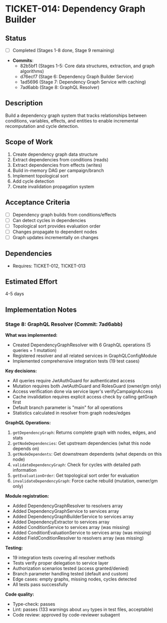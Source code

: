 # TICKET-014: Dependency Graph Builder

## Status

- [ ] Completed (Stages 1-8 done, Stage 9 remaining)
- **Commits**:
  - 82b5bf1 (Stages 1-5: Core data structures, extraction, and graph algorithms)
  - d76ecf7 (Stage 6: Dependency Graph Builder Service)
  - 1ad5696 (Stage 7: Dependency Graph Service with caching)
  - 7ad6abb (Stage 8: GraphQL Resolver)

## Description

Build a dependency graph system that tracks relationships between conditions, variables, effects, and entities to enable incremental recomputation and cycle detection.

## Scope of Work

1. Create dependency graph data structure
2. Extract dependencies from conditions (reads)
3. Extract dependencies from effects (writes)
4. Build in-memory DAG per campaign/branch
5. Implement topological sort
6. Add cycle detection
7. Create invalidation propagation system

## Acceptance Criteria

- [ ] Dependency graph builds from conditions/effects
- [ ] Can detect cycles in dependencies
- [ ] Topological sort provides evaluation order
- [ ] Changes propagate to dependent nodes
- [ ] Graph updates incrementally on changes

## Dependencies

- Requires: TICKET-012, TICKET-013

## Estimated Effort

4-5 days

## Implementation Notes

### Stage 8: GraphQL Resolver (Commit: 7ad6abb)

**What was implemented:**

- Created DependencyGraphResolver with 6 GraphQL operations (5 queries + 1 mutation)
- Registered resolver and all related services in GraphQLConfigModule
- Implemented comprehensive integration tests (19 test cases)

**Key decisions:**

- All queries require JwtAuthGuard for authenticated access
- Mutation requires both JwtAuthGuard and RolesGuard (owner/gm only)
- Access verification done via service layer's verifyCampaignAccess
- Cache invalidation requires explicit access check by calling getGraph first
- Default branch parameter is "main" for all operations
- Statistics calculated in resolver from graph nodes/edges

**GraphQL Operations:**

1. `getDependencyGraph`: Returns complete graph with nodes, edges, and stats
2. `getNodeDependencies`: Get upstream dependencies (what this node depends on)
3. `getNodeDependents`: Get downstream dependents (what depends on this node)
4. `validateDependencyGraph`: Check for cycles with detailed path information
5. `getEvaluationOrder`: Get topological sort order for evaluation
6. `invalidateDependencyGraph`: Force cache rebuild (mutation, owner/gm only)

**Module registration:**

- Added DependencyGraphResolver to resolvers array
- Added DependencyGraphService to services array
- Added DependencyGraphBuilderService to services array
- Added DependencyExtractor to services array
- Added ConditionService to services array (was missing)
- Added ConditionEvaluationService to services array (was missing)
- Added FieldConditionResolver to resolvers array (was missing)

**Testing:**

- 19 integration tests covering all resolver methods
- Tests verify proper delegation to service layer
- Authorization scenarios tested (access granted/denied)
- Branch parameter handling tested (default and custom)
- Edge cases: empty graphs, missing nodes, cycles detected
- All tests pass successfully

**Code quality:**

- Type-check: passes
- Lint: passes (133 warnings about `any` types in test files, acceptable)
- Code review: approved by code-reviewer subagent
